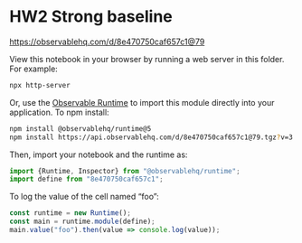 # HW2 Strong baseline

https://observablehq.com/d/8e470750caf657c1@79

View this notebook in your browser by running a web server in this folder. For
example:

~~~sh
npx http-server
~~~

Or, use the [Observable Runtime](https://github.com/observablehq/runtime) to
import this module directly into your application. To npm install:

~~~sh
npm install @observablehq/runtime@5
npm install https://api.observablehq.com/d/8e470750caf657c1@79.tgz?v=3
~~~

Then, import your notebook and the runtime as:

~~~js
import {Runtime, Inspector} from "@observablehq/runtime";
import define from "8e470750caf657c1";
~~~

To log the value of the cell named “foo”:

~~~js
const runtime = new Runtime();
const main = runtime.module(define);
main.value("foo").then(value => console.log(value));
~~~
